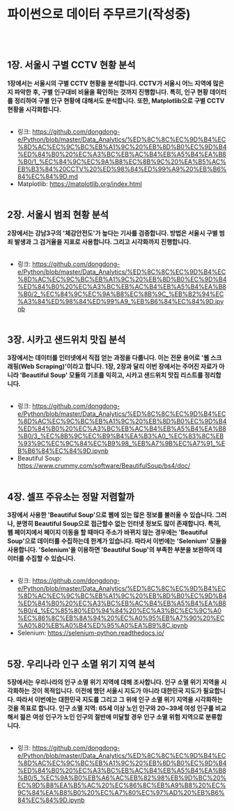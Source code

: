 
# **파이썬으로 데이터 주무르기(작성중)**
<br></br>
## **1장. 서울시 구별 CCTV 현황 분석**
**1장에서는 서울시의 구별 CCTV 현황을 분석합니다. CCTV가 서울시 어느 지역에 많은지 파악한 후, 구별 인구대비 비율을 확인하는 것까지 진행합니다. 특히, 인구 현황 데이터를 정리하여 구별 인구 현황에 대해서도 분석합니다. 또한, Matplotlib으로 구별 CCTV 현황을 시각화합니다.**
<br></br>
* 링크: https://github.com/dongdong-e/Python/blob/master/Data_Analytics/%ED%8C%8C%EC%9D%B4%EC%8D%AC%EC%9C%BC%EB%A1%9C%20%EB%8D%B0%EC%9D%B4%ED%84%B0%20%EC%A3%BC%EB%AC%B4%EB%A5%B4%EA%B8%B0/1_%EC%84%9C%EC%9A%B8%EC%8B%9C%20%EA%B5%AC%EB%B3%84%20CCTV%20%ED%98%84%ED%99%A9%20%EB%B6%84%EC%84%9D.md
* Matplotlib: https://matplotlib.org/index.html
<br></br>

## **2장. 서울시 범죄 현황 분석**
**2장에서는 강남3구의 '체감안전도'가 높다는 기사를 검증합니다. 방법은 서울시 구별 범죄 발생과 그 검거율을 지표로 사용합니다. 그리고 시각화까지 진행합니다.**
<br></br>
* 링크: https://github.com/dongdong-e/Python/blob/master/Data_Analytics/%ED%8C%8C%EC%9D%B4%EC%8D%AC%EC%9C%BC%EB%A1%9C%20%EB%8D%B0%EC%9D%B4%ED%84%B0%20%EC%A3%BC%EB%AC%B4%EB%A5%B4%EA%B8%B0/2_%EC%84%9C%EC%9A%B8%EC%8B%9C_%EB%B2%94%EC%A3%84%ED%98%84%ED%99%A9_%EB%B6%84%EC%84%9D.ipynb
<br></br>

## **3장. 시카고 샌드위치 맛집 분석**
**3장에서는 데이터를 인터넷에서 직접 얻는 과정을 다룹니다. 이는 전문 용어로 '웹 스크래핑(Web Scraping)'이라고 합니다. 1장, 2장과 달리 이번 장에서는 주어진 자료가 아니라 'Beautiful Soup' 모듈의 기초를 익히고, 시카고 샌드위치 맛집 리스트를 정리합니다.**
<br></br>
* 링크: https://github.com/dongdong-e/Python/blob/master/Data_Analytics/%ED%8C%8C%EC%9D%B4%EC%8D%AC%EC%9C%BC%EB%A1%9C%20%EB%8D%B0%EC%9D%B4%ED%84%B0%20%EC%A3%BC%EB%AC%B4%EB%A5%B4%EA%B8%B0/3_%EC%8B%9C%EC%B9%B4%EA%B3%A0_%EC%83%8C%EB%93%9C%EC%9C%84%EC%B9%98_%EB%A7%9B%EC%A7%91_%EB%B6%84%EC%84%9D.ipynb
* Beautiful Soup: https://www.crummy.com/software/BeautifulSoup/bs4/doc/
<br></br>

## **4장. 셀프 주유소는 정말 저렴할까**
**3장에서 사용한 'Beautiful Soup'으로 웹에 있는 많은 정보를 불러올 수 있습니다. 그러나, 분명히 Beautiful Soup으로 접근할수 없는 인터넷 정보도 많이 존재합니다. 특히, 웹 페이지에서 페이지 이동을 할 때마다 주소가 바뀌지 않는 경우에는 'Beautiful Soup'으로 데이터를 수집하는데 한계가 있습니다. 따라서 이번에는 'Selenium' 모듈을 사용합니다. 'Selenium'을 이용하면 'Beautiful Soup'의 부족한 부분을 보완하여 데이터를 수집할 수 있습니다.**
<br></br>
* 링크: https://github.com/dongdong-e/Python/blob/master/Data_Analytics/%ED%8C%8C%EC%9D%B4%EC%8D%AC%EC%9C%BC%EB%A1%9C%20%EB%8D%B0%EC%9D%B4%ED%84%B0%20%EC%A3%BC%EB%AC%B4%EB%A5%B4%EA%B8%B0/4_%EC%85%80%ED%94%84%20%EC%A3%BC%EC%9C%A0%EC%86%8C%EB%8A%94%20%EC%A0%95%EB%A7%90%20%EC%A0%80%EB%A0%B4%ED%95%A0%EA%B9%8C.ipynb
* Selenium: https://selenium-python.readthedocs.io/
<br></br>

## **5장. 우리나라 인구 소멸 위기 지역 분석**
**5장에서는 우리나라의 인구 소멸 위기 지역에 대해 조사합니다. 인구 소멸 위기 지역을 시각화하는 것이 목적입니다. 이전에 했던 서울시 지도가 아니라 대한민국 지도가 필요합니다. 따라서 이번에는 대한민국 지도를 그리고 그 위에 인구 소멸 위기 지역을 시각화하는 것을 목표로 합니다.**
**인구 소멸 지역: 65세 이상 노인 인구와 20~39세 여성 인구를 비교해서 젊은 여성 인구가 노인 인구의 절반에 미달할 경우 인구 소멸 위험 지역으로 분류합니다.**
<br></br>
* 링크: https://github.com/dongdong-e/Python/blob/master/Data_Analytics/%ED%8C%8C%EC%9D%B4%EC%8D%AC%EC%9C%BC%EB%A1%9C%20%EB%8D%B0%EC%9D%B4%ED%84%B0%20%EC%A3%BC%EB%AC%B4%EB%A5%B4%EA%B8%B0/5_%EC%9A%B0%EB%A6%AC%EB%82%98%EB%9D%BC%20%EC%9D%B8%EA%B5%AC%20%EC%86%8C%EB%A9%B8%20%EC%9C%84%EA%B8%B0%20%EC%A7%80%EC%97%AD%20%EB%B6%84%EC%84%9D.ipynb
